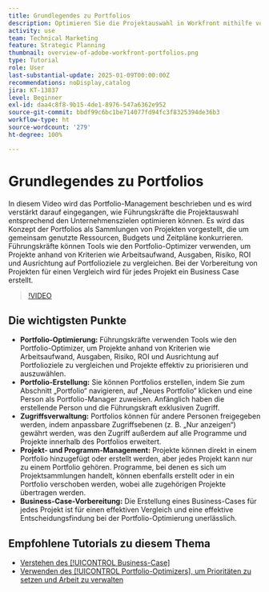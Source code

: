 ```yaml
---
title: Grundlegendes zu Portfolios
description: Optimieren Sie die Projektauswahl in Workfront mithilfe von Portfolio Optimizer, in dem Sie Portfolios mit verwaltetem Zugriff erstellen, Projekte und Programme organisieren und Geschäftsfälle für eine fundierte Entscheidungsfindung vorbereiten können.
activity: use
team: Technical Marketing
feature: Strategic Planning
thumbnail: overview-of-adobe-workfront-portfolios.png
type: Tutorial
role: User
last-substantial-update: 2025-01-09T00:00:00Z
recommendations: noDisplay,catalog
jira: KT-13837
level: Beginner
exl-id: daa4c8f8-9b15-4de1-8976-547a6362e952
source-git-commit: bbdf99c6bc1be714077fd94fc3f8325394de36b3
workflow-type: ht
source-wordcount: '279'
ht-degree: 100%

---
```


# Grundlegendes zu Portfolios

In diesem Video wird das Portfolio-Management beschrieben und es wird verstärkt darauf eingegangen, wie Führungskräfte die Projektauswahl entsprechend den Unternehmenszielen optimieren können. Es wird das Konzept der Portfolios als Sammlungen von Projekten vorgestellt, die um gemeinsam genutzte Ressourcen, Budgets und Zeitpläne konkurrieren. Führungskräfte können Tools wie den Portfolio-Optimizer verwenden, um Projekte anhand von Kriterien wie Arbeitsaufwand, Ausgaben, Risiko, ROI und Ausrichtung auf Portfolioziele zu vergleichen. Bei der Vorbereitung von Projekten für einen Vergleich wird für jedes Projekt ein Business Case erstellt.


>[!VIDEO](https://video.tv.adobe.com/v/3442837/?quality=12&learn=on&enablevpops=1&captions=ger)

## Die wichtigsten Punkte

* **Portfolio-Optimierung:** Führungskräfte verwenden Tools wie den Portfolio-Optimizer, um Projekte anhand von Kriterien wie Arbeitsaufwand, Ausgaben, Risiko, ROI und Ausrichtung auf Portfolioziele zu vergleichen und Projekte effektiv zu priorisieren und auszuwählen.
* **Portfolio-Erstellung:** Sie können Portfolios erstellen, indem Sie zum Abschnitt „Portfolio“ navigieren, auf „Neues Portfolio“ klicken und eine Person als Portfolio-Manager zuweisen. Anfänglich haben die erstellende Person und die Führungskraft exklusiven Zugriff.
* **Zugriffsverwaltung:** Portfolios können für andere Personen freigegeben werden, indem anpassbare Zugriffsebenen (z. B. „Nur anzeigen“) gewährt werden, was den Zugriff außerdem auf alle Programme und Projekte innerhalb des Portfolios erweitert.
* **Projekt- und Programm-Management:** Projekte können direkt in einem Portfolio hinzugefügt oder erstellt werden, aber jedes Projekt kann nur zu einem Portfolio gehören. Programme, bei denen es sich um Projektsammlungen handelt, können ebenfalls erstellt oder in ein Portfolio verschoben werden, wobei alle zugehörigen Projekte übertragen werden.
* **Business-Case-Vorbereitung:** Die Erstellung eines Business-Cases für jedes Projekt ist für einen effektiven Vergleich und eine effektive Entscheidungsfindung bei der Portfolio-Optimierung unerlässlich.


## Empfohlene Tutorials zu diesem Thema

* [Verstehen des [!UICONTROL Business-Case]](/help/portfolios-and-programs/introduction-to-the-business-case.md)
* [Verwenden des [!UICONTROL Portfolio-Optimizers], um Prioritäten zu setzen und Arbeit zu verwalten](/help/portfolios-and-programs/prioritize-and-manage-work-with-portfolios.md)

